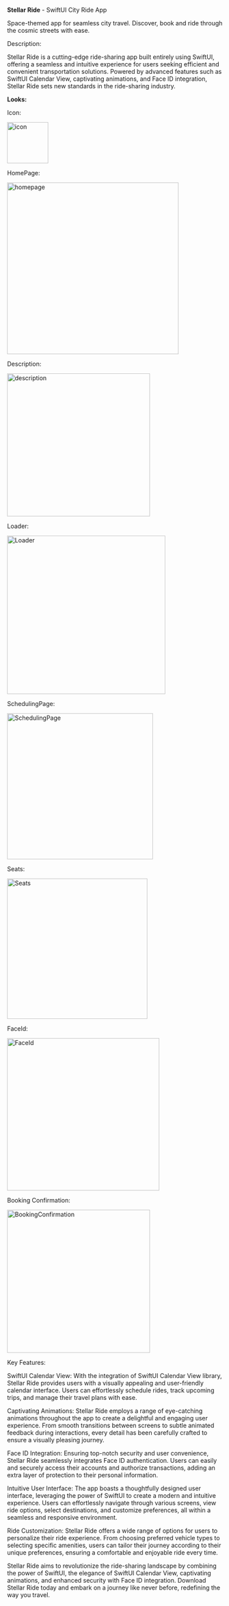 <b>Stellar Ride</b> - SwiftUI City Ride App

Space-themed app for seamless city travel. Discover, book and ride through the cosmic streets with ease.

Description:

Stellar Ride is a cutting-edge ride-sharing app built entirely using SwiftUI, offering a seamless and intuitive experience for users seeking efficient and convenient transportation solutions. Powered by advanced features such as SwiftUI Calendar View, captivating animations, and Face ID integration, Stellar Ride sets new standards in the ride-sharing industry.

<b>Looks:</b>

Icon:

<img width="96" alt="icon" src="https://github.com/i-haq786/StellarRide/assets/80692159/46d421dd-5f71-477a-9525-505199ee460b">

HomePage:

<img width="401" alt="homepage" src="https://github.com/i-haq786/StellarRide/assets/80692159/c485efec-23d8-40d1-91f7-18828190189d">

Description:

<img width="334" alt="description" src="https://github.com/i-haq786/StellarRide/assets/80692159/ad8f7b94-2b32-4427-89e6-4651fae1cc7c">

Loader:

<img width="370" alt="Loader" src="https://github.com/i-haq786/StellarRide/assets/80692159/20344ade-551b-4360-a213-37efb59c99f6">

SchedulingPage:

<img width="341" alt="SchedulingPage" src="https://github.com/i-haq786/StellarRide/assets/80692159/75047471-e873-4194-bdfd-d863a2a1f0de">

Seats:

<img width="328" alt="Seats" src="https://github.com/i-haq786/StellarRide/assets/80692159/9b2918c7-eb3e-4598-bc95-9e332980c97e">

FaceId:

<img width="356" alt="FaceId" src="https://github.com/i-haq786/StellarRide/assets/80692159/bff068cf-e420-4e57-8a38-e40824c42c09">

Booking Confirmation:

<img width="334" alt="BookingConfirmation" src="https://github.com/i-haq786/StellarRide/assets/80692159/5cc98a12-fa6a-49ae-b581-8f91b6b452f6">


Key Features:

SwiftUI Calendar View: 
With the integration of SwiftUI Calendar View library, Stellar Ride provides users with a visually appealing and user-friendly calendar interface. Users can effortlessly schedule rides, track upcoming trips, and manage their travel plans with ease.

Captivating Animations: 
Stellar Ride employs a range of eye-catching animations throughout the app to create a delightful and engaging user experience. From smooth transitions between screens to subtle animated feedback during interactions, every detail has been carefully crafted to ensure a visually pleasing journey.

Face ID Integration: 
Ensuring top-notch security and user convenience, Stellar Ride seamlessly integrates Face ID authentication. Users can easily and securely access their accounts and authorize transactions, adding an extra layer of protection to their personal information.

Intuitive User Interface: 
The app boasts a thoughtfully designed user interface, leveraging the power of SwiftUI to create a modern and intuitive experience. Users can effortlessly navigate through various screens, view ride options, select destinations, and customize preferences, all within a seamless and responsive environment.

Ride Customization: 
Stellar Ride offers a wide range of options for users to personalize their ride experience. From choosing preferred vehicle types to selecting specific amenities, users can tailor their journey according to their unique preferences, ensuring a comfortable and enjoyable ride every time.

Stellar Ride aims to revolutionize the ride-sharing landscape by combining the power of SwiftUI, the elegance of SwiftUI Calendar View, captivating animations, and enhanced security with Face ID integration. Download Stellar Ride today and embark on a journey like never before, redefining the way you travel.

